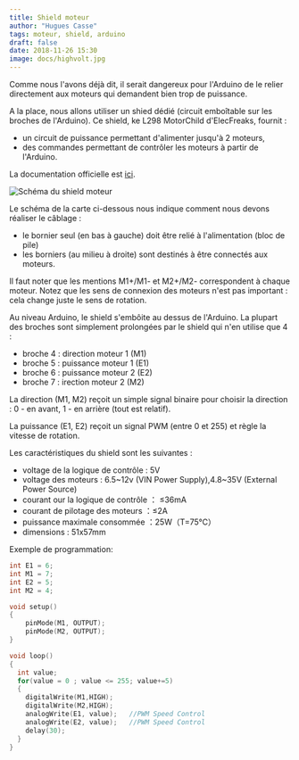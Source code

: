 ```yaml
---
title: Shield moteur
author: "Hugues Casse"
tags: moteur, shield, arduino
draft: false
date: 2018-11-26 15:30
image: docs/highvolt.jpg
---
```


Comme nous l'avons déjà dit, il serait dangereux pour l'Arduino de le relier directement aux moteurs qui demandent bien trop de puissance.

A la place, nous allons utiliser un shied dédié (circuit emboîtable sur les broches de l'Arduino). Ce shield, ke L298 MotorChild d'ElecFreaks, fournit :

* un circuit de puissance permettant d'alimenter jusqu'à 2 moteurs,
* des commandes permettant de contrôler les moteurs à partir de l'Arduino.

La documentation officielle est [ici](http://www.elecfreaks.com/wiki/index.php?title=L298_Motor_Shield).

![Schéma du shield moteur](../shield-moteur.jpg)

Le schéma de la carte ci-dessous nous indique comment nous devons réaliser le câblage :

* le bornier seul (en bas à gauche) doit être relié à l'alimentation (bloc de pile)
* les borniers (au milieu à droite) sont destinés à être connectés aux moteurs.

Il faut noter que les mentions M1+/M1- et M2+/M2- correspondent à chaque moteur. Notez que les sens de connexion des moteurs n'est pas important : cela change juste le sens de rotation.

Au niveau Arduino, le shield s'embôite au dessus de l'Arduino. La plupart des broches sont simplement prolongées par le shield qui n'en utilise que 4 :

* broche 4 : direction moteur 1 (M1)
* broche 5 : puissance moteur 1 (E1)
* broche 6 : puissance moteur 2 (E2)
* broche 7 : irection moteur 2 (M2)

La direction (M1, M2) reçoit un simple signal binaire pour choisir la direction : 0 - en avant, 1 - en arrière (tout est relatif).

La puissance (E1, E2) reçoit un signal PWM (entre 0 et 255) et règle la vitesse de rotation.

Les caractéristiques du shield sont les suivantes :

* voltage de la logique de contrôle : 5V
* voltage des moteurs : 6.5~12v (VIN Power Supply),4.8~35V (External Power Source)
* courant our la logique de contrôle ： ≤36mA
* courant de pilotage des moteurs ：≤2A
* puissance maximale consommée ：25W（T=75℃）
* dimensions : 51x57mm


Exemple de programmation:
```C++
int E1 = 6;
int M1 = 7;
int E2 = 5;                         
int M2 = 4;                           

void setup() 
{ 
    pinMode(M1, OUTPUT);   
    pinMode(M2, OUTPUT); 
} 

void loop() 
{ 
  int value;
  for(value = 0 ; value <= 255; value+=5) 
  { 
    digitalWrite(M1,HIGH);   
    digitalWrite(M2,HIGH);       
    analogWrite(E1, value);   //PWM Speed Control
    analogWrite(E2, value);   //PWM Speed Control
    delay(30); 
  }  
}
```
